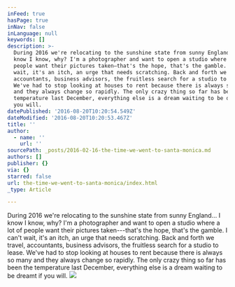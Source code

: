 ```yaml
---
inFeed: true
hasPage: true
inNav: false
inLanguage: null
keywords: []
description: >-
  During 2016 we're relocating to the sunshine state from sunny England... I
  know I know, why? I'm a photographer and want to open a studio where a lot of
  people want their pictures taken—that's the hope, that's the gamble. I can't
  wait, it's an itch, an urge that needs scratching. Back and forth we travel,
  accountants, business advisors, the fruitless search for a studio to lease.
  We've had to stop looking at houses to rent because there is always so many
  and they always change so rapidly. The only crazy thing so far has been the
  temperature last December, everything else is a dream waiting to be dreamt if
  you will.
datePublished: '2016-08-20T10:20:54.549Z'
dateModified: '2016-08-20T10:20:53.467Z'
title: ''
author:
  - name: ''
    url: ''
sourcePath: _posts/2016-02-16-the-time-we-went-to-santa-monica.md
authors: []
publisher: {}
via: {}
starred: false
url: the-time-we-went-to-santa-monica/index.html
_type: Article

---
```

During 2016 we're relocating to the sunshine state from sunny England... I know I know, why? I'm a photographer and want to open a studio where a lot of people want their pictures taken---that's the hope, that's the gamble. I can't wait, it's an itch, an urge that needs scratching. Back and forth we travel, accountants, business advisors, the fruitless search for a studio to lease. We've had to stop looking at houses to rent because there is always so many and they always change so rapidly. The only crazy thing so far has been the temperature last December, everything else is a dream waiting to be dreamt if you will.
![](https://the-grid-user-content.s3-us-west-2.amazonaws.com/774d35a4-58f0-4756-a9eb-a876ba5abd4c.jpg)